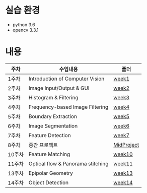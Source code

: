 # 실습 환경
* python 3.6
* opencv 3.3.1

# 내용
|주차|수업내용|폴더|
|--|--|--|
|1주차|Introduction of Computer Vision|[week1](https://github.com/jsleeg98/ComputerVision_lecture/tree/master/week1)|
|2주차|Image Input/Output & GUI|[week2](https://github.com/jsleeg98/ComputerVision_lecture/tree/master/week2)|
|3주차|Histogram & Filtering|[week3](https://github.com/jsleeg98/ComputerVision_lecture/tree/master/week3)|
|4주차|Frequency-based Image Filtering|[week4](https://github.com/jsleeg98/ComputerVision_lecture/tree/master/week4)|
|5주차|Boundary Extraction|[week5](https://github.com/jsleeg98/ComputerVision_lecture/tree/master/week5)|
|6주차|Image Segmentation|[week6](https://github.com/jsleeg98/ComputerVision_lecture/tree/master/week6)|
|7주차|Feature Detection|[week7](https://github.com/jsleeg98/ComputerVision_lecture/tree/master/week7)|
|8주차|중간 프로젝트|[MidProject](https://github.com/jsleeg98/ComputerVision_lecture/tree/master/MidProject)|
|10주차|Feature Matching|[week10](https://github.com/jsleeg98/ComputerVision_lecture/tree/master/week10)|
|11주차|Optical flow & Panorama stitching|[week11](https://github.com/jsleeg98/ComputerVision_lecture/tree/master/week11)|
|13주차|Epipolar Geometry|[week13](https://github.com/jsleeg98/ComputerVision_lecture/tree/master/week13)|
|14주차|Object Detection|[week14](https://github.com/jsleeg98/ComputerVision_lecture/tree/master/week14)|